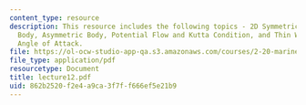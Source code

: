 ```yaml
---
content_type: resource
description: This resource includes the following topics - 2D Symmetric Streamlined
  Body, Asymmetric Body, Potential Flow and Kutta Condition, and Thin Wing, Small
  Angle of Attack.
file: https://ol-ocw-studio-app-qa.s3.amazonaws.com/courses/2-20-marine-hydrodynamics-13-021-spring-2005/862b2520f2e4a9ca3f7ff666ef5e21b9_lecture12.pdf
file_type: application/pdf
resourcetype: Document
title: lecture12.pdf
uid: 862b2520-f2e4-a9ca-3f7f-f666ef5e21b9
---
```

